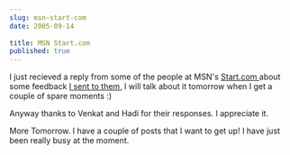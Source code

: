 ```yaml
---
slug: msn-start-com
date: 2005-09-14
 
title: MSN Start.com
published: true
---
```

I just recieved a reply from some of the people at MSN's [Start.com ](http://start.com)about some feedback [I sent to them](http://www.kinlan.co.uk/2005/09/startcom-still-that-minor-issue-exists.html), I will talk about it tomorrow when I get a couple of spare moments :)<p />Anyway thanks to Venkat and Hadi for their responses. I appreciate it.<p />More Tomorrow. I have a couple of posts that I want to get up! I have just been really busy at the moment.<p />


